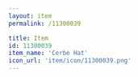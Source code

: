 ```yaml
---
layout: item
permalink: /11300039

title: Item
id: 11300039
item_name: 'Cerbe Hat'
icon_url: 'item/icon/11300039.png'
---
```

